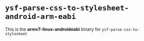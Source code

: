 # `ysf-parse-css-to-stylesheet-android-arm-eabi`

This is the **armv7-linux-androideabi** binary for `ysf-parse-css-to-stylesheet`
